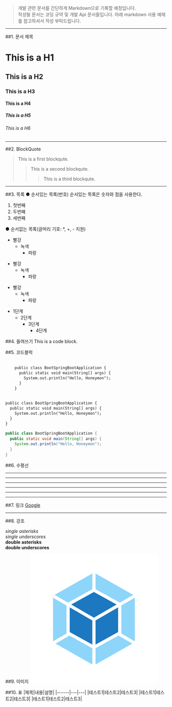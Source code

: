 >개발 관련 문서를 간단하게 Markdown으로 기록할 예정입니다.<br>
작성될 문서는 코딩 규약 및 개발 Api 문서들입니다. 아래 markdown
사용 예제를 참고하셔서 작성 부탁드립니다.


<hr/>

##1. 문서 제목 

# This is a H1
## This is a H2
### This is a H3
#### This is a H4
##### This is a H5
###### This is a H6
<hr/>

##2. BlockQuote

> This is a first blockqute.
>	> This is a second blockqute.
>	>	> This is a third blockqute.

<hr/>

##3. 목록
● 순서있는 목록(번호)
순서있는 목록은 숫자와 점을 사용한다.

1. 첫번째
2. 두번째
3. 세번째

● 순서없는 목록(글머리 기호: *, +, - 지원)
* 빨강
    * 녹색
        * 파랑

+ 빨강
    + 녹색
        + 파랑

- 빨강
    - 녹색
        - 파랑
        
* 1단계
    - 2단계
        + 3단계
            + 4단계

##4. 들여쓰기
    This is a code block.


##5. 코드블럭
<pre>
    <code>
    public class BootSpringBootApplication {
      public static void main(String[] args) {
        System.out.println("Hello, Honeymon");
      }
    }
    </code>
</pre>

```
public class BootSpringBootApplication {
  public static void main(String[] args) {
    System.out.println("Hello, Honeymon");
  }
}
```

```java
public class BootSpringBootApplication {
  public static void main(String[] args) {
    System.out.println("Hello, Honeymon");
  }
}
```

##6. 수평선 
<hr/>

* * *

***

*****

- - -

---------------------------------------

##7. 링크
[Google](https://www.google.co.kr, "google link")

<hr/>

##8. 강조

  *single asterisks* <br/>
  _single underscores_ <br/>
  **double asterisks** <br/>
  __double underscores__ <br/>


##9. 이미지
![img](../resources/static/images/webpack.png)

##10. 표
|제목|내용|설명|
|------|---|---|
|테스트1|테스트2|테스트3|
|테스트1|테스트2|테스트3|
|테스트1|테스트2|테스트3|
